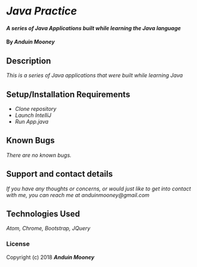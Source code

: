 # _Java Practice_

#### _A series of Java Applications built while learning the Java language_

#### By _**Anduin Mooney**_

## Description

_This is a series of Java applications that were built while learning Java_

## Setup/Installation Requirements

* _Clone repository_
* _Launch IntelliJ_
* _Run App.java_

## Known Bugs

_There are no known bugs._

## Support and contact details

_If you have any thoughts or concerns, or would just like to get into contact with me, you can reach me at anduinmooney@gmail.com_

## Technologies Used

_Atom, Chrome, Bootstrap, JQuery_

### License


Copyright (c) 2018 **_Anduin Mooney_**
